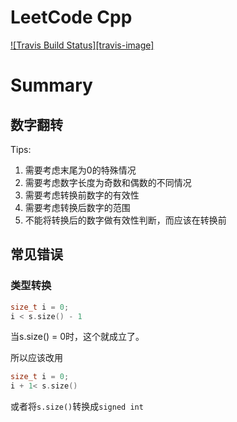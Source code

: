 # LeetCode Cpp

[![Travis Build Status][travis-image]][travis-url]

# Summary

## 数字翻转

Tips:

1. 需要考虑末尾为0的特殊情况
2. 需要考虑数字长度为奇数和偶数的不同情况
3. 需要考虑转换前数字的有效性
4. 需要考虑转换后数字的范围
5. 不能将转换后的数字做有效性判断，而应该在转换前


## 常见错误

### 类型转换
```c++
size_t i = 0;
i < s.size() - 1
```
当s.size() = 0时，这个就成立了。

所以应该改用
```c++
size_t i = 0;
i + 1< s.size()
```
或者将`s.size()`转换成`signed int`


[travis-url]: https://travis-ci.org/census-instrumentation/opencensus-cpp
[travis-url]: https://travis-ci.org/github/panzhongxian/leetcode-cpp

